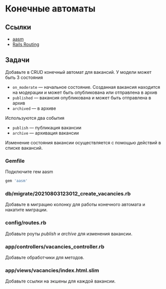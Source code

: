 # Конечные автоматы

## Ссылки

* [aasm](https://github.com/aasm/aasm)
* [Rails Routing](https://guides.rubyonrails.org/routing.html#adding-more-restful-actions)

## Задачи

Добавьте в CRUD конечный автомат для вакансий. У модели может быть 3 состояния

* `on_moderate` — начальное состояние. Созданная вакансия находится на модерации и может быть опубликована или отправлена в архив
* `published` — вакансия опубликована и может быть отправлена в архив
* `archived` — в архиве

Используются два события

* `publish` — публикация вакансии
* `archive` — архивация вакансии

Изменение состояния вакансии осуществляется с помощью действий в списке вакансий.

### Gemfile

Подключите гем aasm

```ruby
gem 'aasm'
```

### db/migrate/20210803123012_create_vacancies.rb

Добавьте в миграцию колонку для работы конечного автомата и накатите миграции.

### config/routes.rb

Добавьте роуты _publish_ и _archive_ для изменения вакансии.

### app/controllers/vacancies_controller.rb

Добавьте обработчики для методов.

### app/views/vacancies/index.html.slim

Добавьте ссылки на экшены для каждой вакансии.
